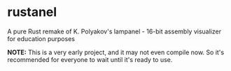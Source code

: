 # rustanel
A pure Rust remake of K. Polyakov's lampanel - 16-bit assembly visualizer for education purposes

**NOTE:** This is a very early project, and it may not even compile now. So it's recommended for everyone to wait until it's ready to use.
